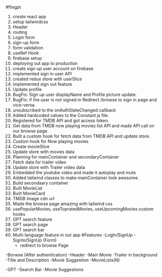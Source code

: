 #flixgpt
1. create react app
2. setup tailwindcss
3. Header
4. routing
5. Login form
6. sign-up form
7. form validation
8. useRef Hook
9. firebase setup
10. deploying out app to production
11. create sign up user account on firebase
12. implemented sign in user API
13. created redux store with userSlice
14. implemented sign out feature
15. Update profile
16. BugFix: Sign up user displayName and Profile picture update.
17. BugFix: if the user is not signed in Redirect /browse to sign in page and vice-versa.
18. unsubscribed to the onAuthStateChanged callback
19. Added hardcoded values to the Constant.js file.
20. Registered for TMDB API and got access token.
21. Get data from TMDB now playing movies list API and made API call on our browse page.
22. Built a custom hook for fetch data from TMDB API and update store.
23. Custom hook for Now playing movies
24. Create movieSlice
25. Update store with movies data
26. Planning for mainContainer and secondaryContainer
27. Fetch data for trailer video
28. Update store with Trailer video data
29. Embedded the youtube video and made it autoplay and mute
30. Added tailwind classes to make mainContainer look awesome.
31. Build secondaary container
32. Built MovieList
33. Built MovieCard
34. TMDB Image cdn url
35. Made the browse page amazing with tailwind css
36. usePopularMovies, useTopratedMovies, useUpcomingMovies custom hooks
37. GPT search feature
38. GPT search page
39. GPT search bar
40. Multi-language feature in out app
#Features
-LogIn/SignUp
    -SignIn/SignUp (Form)
    - redirect to browse Page 

-Borwse (After authentication)
    -Header
    -Main Movie
        -Trailer in background
        -Title and Description
        -Movie Suggestion
            -MovieLists(N)

-GPT
    -Search Bar
    -Movie Suggestions